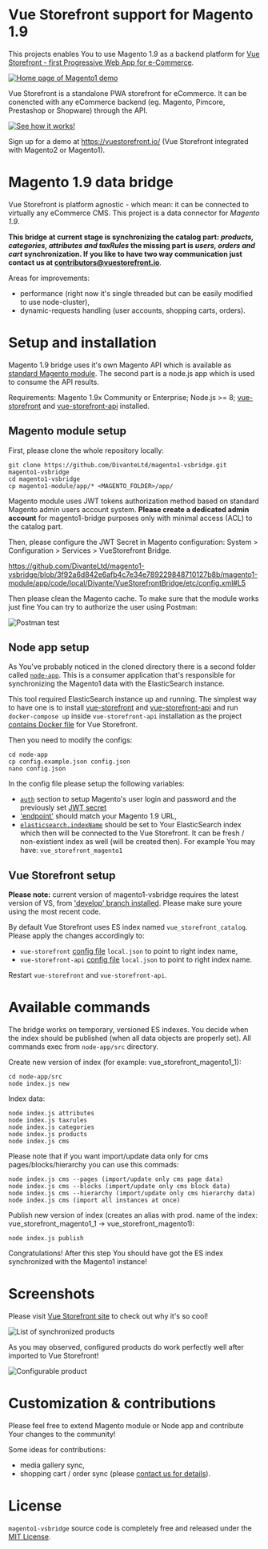 # Vue Storefront support for Magento 1.9
This projects enables You to use Magento 1.9 as a backend platform for [Vue Storefront - first Progressive Web App for e-Commerce](https://github.com/DivanteLtd/vue-storefront).

[![Home page of Magento1 demo](doc/media/magento1-hp.png)](https://demo-magento1.vuestorefront.io)

Vue Storefront is a standalone PWA storefront for eCommerce. It can be conencted with any eCommerce backend (eg. Magento, Pimcore, Prestashop or Shopware) through the API.

[![See how it works!](doc/media/vs-video.png)](https://www.youtube.com/watch?v=L4K-mq9JoaQ)

Sign up for a demo at https://vuestorefront.io/ (Vue Storefront integrated with Magento2 or Magento1).

# Magento 1.9 data bridge
Vue Storefront is platform agnostic - which mean: it can be connected to virtually any eCommerce CMS. This project is a data connector for *Magento 1.9*.

**This bridge at current stage is synchronizing the catalog part: *products, categories, attributes and taxRules*  the missing part is *users, orders and cart* synchronization. If you like to have two way communication just contact us at contributors@vuestorefront.io**.

Areas for improvements:
- performance (right now it's single threaded but can be easily modified to use node-cluster),
- dynamic-requests handling (user accounts, shopping carts, orders).

# Setup and installation
Magento 1.9 bridge uses it's own Magento API which is available as [standard Magento module](https://github.com/DivanteLtd/magento1-vsbridge/tree/master/magento1-module/). The second part is a node.js app which is used to consume the API results.

Requirements: Magento 1.9x Community or Enterprise; Node.js >= 8; [vue-storefront](https://github.com/DivanteLtd/vue-storefront) and [vue-storefront-api](https://github.com/DivanteLtd/vue-storefront-api) installed.

## Magento module setup

First, please clone the whole repository locally:

```
git clone https://github.com/DivanteLtd/magento1-vsbridge.git magento1-vsbridge
cd magento1-vsbridge
cp magento1-module/app/* <MAGENTO_FOLDER>/app/
```

Magento module uses JWT tokens authorization method based on standard Magento admin users account system. **Please create a dedicated admin account** for magento1-bridge purposes only with minimal access (ACL) to the catalog part.

Then, please configure the JWT Secret in Magento configuration: System > Configuration > Services > VueStorefront Bridge.

https://github.com/DivanteLtd/magento1-vsbridge/blob/3f92a6d842e6afb4c7e34e789229848710127b8b/magento1-module/app/code/local/Divante/VueStorefrontBridge/etc/config.xml#L5

Then please clean the Magento cache.
To make sure that the module works just fine You can try to authorize the user using Postman:

![Postman test](doc/media/postman.png)

## Node app setup

As You've probably noticed in the cloned directory there is a second folder called [`node-app`](https://github.com/DivanteLtd/magento1-vsbridge/tree/master/node-app). This is a consumer application that's responsible for synchronizing the Magento1 data with the ElasticSearch instance.

This tool required ElasticSearch instance up and running. The simplest way to have one is to install [vue-storefront](https://github.com/DivanteLtd/vue-storefront) and [vue-storefront-api](https://github.com/DivanteLtd/vue-storefront-api) and run `docker-compose up` inside `vue-storefront-api` installation as the project [contains Docker file](https://github.com/DivanteLtd/vue-storefront-api/blob/master/docker-compose.yml) for Vue Storefront.

Then you need to modify the configs:

```
cd node-app
cp config.example.json config.json
nano config.json
```

In the config file please setup the following variables:
- [`auth`](https://github.com/DivanteLtd/magento1-vsbridge/blob/5d4b9285c2dd2a20900e6075f50ebc2d7802499e/node-app/config.example.json#L9) section to setup Magento's user login and password and the previously set [JWT secret](https://github.com/DivanteLtd/magento1-vsbridge/blob/5d4b9285c2dd2a20900e6075f50ebc2d7802499e/magento1-module/app/code/local/Divante/VueStorefrontBridge/etc/config.xml#L6)
- ['endpoint'](https://github.com/DivanteLtd/magento1-vsbridge/blob/5d4b9285c2dd2a20900e6075f50ebc2d7802499e/node-app/config.example.json#L14) should match your Magento 1.9 URL,
- [`elasticsearch.indexName`](https://github.com/DivanteLtd/magento1-vsbridge/blob/5d4b9285c2dd2a20900e6075f50ebc2d7802499e/node-app/config.example.json#L4) should be set to Your ElasticSearch index which then will be connected to the Vue Storefront. It can be fresh / non-existient index as well (will be created then). For example You may have: `vue_storefront_magento1`

## Vue Storefront setup

**Please note:** current version of magento1-vsbridge requires the latest version of VS, from ['develop' branch installed](https://github.com/DivanteLtd/vue-storefront/tree/develop). Please make sure youre using the most recent code.

By default Vue Storefront uses ES index named `vue_storefront_catalog`. Please apply the changes accordingly to:
- `vue-storefront` [config file](https://github.com/DivanteLtd/vue-storefront/tree/master/config) `local.json` to point to right index name,
- `vue-storefront-api` [config file](https://github.com/DivanteLtd/vue-storefront-api/tree/master/config) `local.json` to point to right index name.

Restart `vue-storefront` and `vue-storefront-api`.

# Available commands
The bridge works on temporary, versioned ES indexes. You decide when the index should be published (when all data objects are properly set). All commands exec from `node-app/src` directory.

Create new version of index (for example: vue_storefront_magento1_1):
```
cd node-app/src
node index.js new
```

Index data:
```
node index.js attributes
node index.js taxrules
node index.js categories
node index.js products
node index.js cms
```

Please note that if you want import/update data only for cms pages/blocks/hierarchy you can use this commads:
```
node index.js cms --pages (import/update only cms page data)
node index.js cms --blocks (import/update only cms block data)
node index.js cms --hierarchy (import/update only cms hierarchy data)
node index.js cms (import all instances at once)
```

Publish new version of index (creates an alias with prod. name of the index: vue_storefront_magento1_1 -> vue_storefront_magento1):
```
node index.js publish
```

Congratulations! After this step You should have got the ES index synchronized with the Magento1 instance!

# Screenshots

Please visit [Vue Storefront site](http://vuestorefront.io) to check out why it's so cool!

![List of synchronized products](doc/media/magento1-list.png)

As you may observed, configured products do work perfectly well after imported to Vue Storefront!

![Configurable product](doc/media/magento1-single.png)

# Customization & contributions
Please feel free to extend Magento module or Node app and contribute Your changes to the community!

Some ideas for contributions:
- media gallery sync,
- shopping cart / order sync (please [contact us for details](contributors@vuestorefront.io)).

# License
`magento1-vsbridge` source code is completely free and released under the [MIT License](https://github.com/DivanteLtd/vue-storefront/blob/master/LICENSE).

